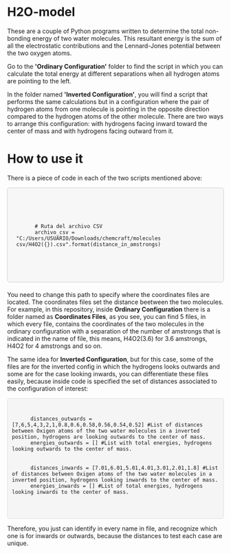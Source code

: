 # H2O-model
These are a couple of Python programs written to determine the total non-bonding energy of two water molecules. This resultant energy is the sum of all the electrostatic contributions and the Lennard-Jones potential between the two oxygen atoms.

Go to the **'Ordinary Configuration'** folder to find the script in which you can calculate the total energy at different separations when all hydrogen atoms are pointing to the left.

In the folder named **'Inverted Configuration'**, you will find a script that performs the same calculations but in a configuration where the pair of hydrogen atoms from one molecule is pointing in the opposite direction compared to the hydrogen atoms of the other molecule. There are two ways to arrange this configuration: with hydrogens facing inward toward the center of mass and with hydrogens facing outward from it.

# How to use it

There is a piece of code in each of the two scripts mentioned above:

<div style="
  background-color: #f7f7f7;
  border: 1px solid #ccc;
  border-radius: 5px;
  padding: 20px;
  margin-bottom: 20px;
  font-family: 'Courier New', monospace;
  white-space: pre-wrap;
  overflow-x: auto;
">
  <pre>
    <code>
      # Ruta del archivo CSV
      archivo_csv = "C:/Users/USUARIO/Downloads/chemcraft/molecules csv/H4O2({}).csv".format(distance_in_amstrongs)
    </code>
  </pre>
</div>

You need to change this path to specify where the coordinates files are located. The coordinates files set the distance beetween the two molecules. For example, in this repository, inside **Ordinary Configuration** there is a folder named as **Coordinates Files**, as you see, you can find 5 files, in which every file, contains the coordinates of the two molecules in the ordinary configuration with a separation of the number of amstrongs that is indicated in the name of file, this means, H4O2(3.6) for 3.6 amstrongs, H4O2 for 4 amstrongs and so on. 

The same idea for **Inverted Configuration**, but for this case, some of the files are for the inverted config in which the hydrogens looks outwards and some are for the case looking inwards, you can differentiate these files easily, because inside code is specified the set of distances associated to the configuration of interest:

<div style="background-color:#f5f5f5; padding:10px; border-radius:5px; border:1px solid #ddd;">
  <pre>
    <code>
      distances_outwards = [7,6,5,4,3,2,1,0.8,0.6,0.58,0.56,0.54,0.52] #List of distances between Oxigen atoms of the two water molecules in a inverted position, hydrogens are looking outwards to the center of mass.
      energies_outwards = [] #List with total energies, hydrogens looking outwards to the center of mass.
    </code>
    <code>
      distances_inwards = [7.01,6.01,5.01,4.01,3.01,2.01,1.8] #List of distances between Oxigen atoms of the two water molecules in a inverted position, hydrogens looking inwards to the center of mass.
      energies_inwards = [] #List of total energies, hydrogens looking inwards to the center of mass.
    </code>
  </pre>
</div>

Therefore, you just can identify in every name in file, and recognize which one is for inwards or outwards, because the distances to test each case are unique.
